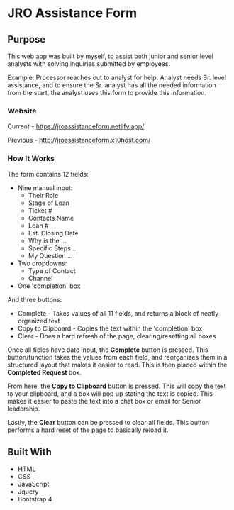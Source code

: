 # JRO Assistance Form

## Purpose

This web app was built by myself, to assist both junior and senior level analysts with solving inquiries submitted by employees.

Example: Processor reaches out to analyst for help. Analyst needs Sr. level assistance, and to ensure the Sr. analyst has all the needed information from the start, the analyst uses this form to provide this information.

### Website

Current - https://jroassistanceform.netlify.app/

Previous - http://jroassistanceform.x10host.com/

### How It Works

The form contains 12 fields:

- Nine manual input:
  - Their Role
  - Stage of Loan
  - Ticket #
  - Contacts Name
  - Loan #
  - Est. Closing Date
  - Why is the ...
  - Specific Steps ...
  - My Question ...
- Two dropdowns:
  - Type of Contact
  - Channel
- One 'completion' box

And three buttons:

- Complete - Takes values of all 11 fields, and returns a block of neatly organized text
- Copy to Clipboard - Copies the text within the 'completion' box
- Clear - Does a hard refresh of the page, clearing/resetting all boxes

Once all fields have date input, the **Complete** button is pressed. This button/function takes the values from each field, and reorganizes them in a structured layout that makes it easier to read. This is then placed within the **Completed Request** box.

From here, the **Copy to Clipboard** button is pressed. This will copy the text to your clipboard, and a box will pop up stating the text is copied. This makes it easier to paste the text into a chat box or email for Senior leadership.

Lastly, the **Clear** button can be pressed to clear all fields. This button performs a hard reset of the page to basically reload it.

## Built With

- HTML
- CSS
- JavaScript
- Jquery
- Bootstrap 4
